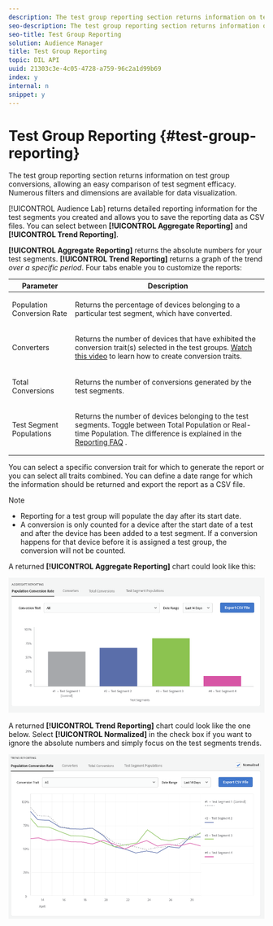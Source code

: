 ```yaml
---
description: The test group reporting section returns information on test group conversions, allowing an easy comparison of test segment efficacy. Numerous filters and dimensions are available for data visualization.
seo-description: The test group reporting section returns information on test group conversions, allowing an easy comparison of test segment efficacy. Numerous filters and dimensions are available for data visualization.
seo-title: Test Group Reporting
solution: Audience Manager
title: Test Group Reporting
topic: DIL API
uuid: 21303c3e-4c05-4728-a759-96c2a1d99b69
index: y
internal: n
snippet: y
---
```


# Test Group Reporting {#test-group-reporting}

The test group reporting section returns information on test group conversions, allowing an easy comparison of test segment efficacy. Numerous filters and dimensions are available for data visualization.

[!UICONTROL Audience Lab] returns detailed reporting information for the test segments you created and allows you to save the reporting data as CSV files. You can select between **[!UICONTROL Aggregate Reporting]** and **[!UICONTROL Trend Reporting]**.

**[!UICONTROL Aggregate Reporting]** returns the absolute numbers for your test segments. **[!UICONTROL Trend Reporting]** returns a graph of the trend *over a specific period*. Four tabs enable you to customize the reports:

<table id="table_446384AE9A36408A9C570CB7DB72C3D6"> 
 <thead> 
  <tr> 
   <th colname="col1" class="entry"> Parameter </th> 
   <th colname="col2" class="entry"> Description </th> 
  </tr> 
 </thead>
 <tbody> 
  <tr> 
   <td colname="col1"> <p> <span class="uicontrol"> Population Conversion Rate</span> </p> </td> 
   <td colname="col2"> <p>Returns the percentage of devices belonging to a particular test segment, which have converted. </p> </td> 
  </tr> 
  <tr> 
   <td colname="col1"> <p> <span class="uicontrol"> Converters</span> </p> </td> 
   <td colname="col2"> <p>Returns the number of devices that have exhibited the conversion trait(s) selected in the test groups. <a href="https://helpx.adobe.com/audience-manager/kt/using/creating-conversion-traits-feature-video-use.html" format="https" scope="external"> Watch this video</a> to learn how to create conversion traits. </p> </td> 
  </tr> 
  <tr> 
   <td colname="col1"> <p> <span class="uicontrol"> Total Conversions</span> </p> </td> 
   <td colname="col2"> <p>Returns the number of conversions generated by the test segments. </p> </td> 
  </tr> 
  <tr> 
   <td colname="col1"> <p> <span class="uicontrol"> Test Segment Populations</span> </p> </td> 
   <td colname="col2"> <p>Returns the number of devices belonging to the test segments. Toggle between <span class="uicontrol"> Total Population</span> or <span class="uicontrol"> Real-time Population</span>. The difference is explained in the <a href="../../faq/faq-reporting.md#concept_8722EA8154E1416CB334FF37E2E955C4"> Reporting FAQ</a> . </p> </td> 
  </tr> 
 </tbody> 
</table>

You can select a specific conversion trait for which to generate the report or you can select all traits combined. You can define a date range for which the information should be returned and export the report as a CSV file.

>[!NOTE]
>
>* Reporting for a test group will populate the day after its start date. 
>* A conversion is only counted for a device after the start date of a test and after the device has been added to a test segment. If a conversion happens for that device before it is assigned a test group, the conversion will not be counted.

A returned **[!UICONTROL Aggregate Reporting]** chart could look like this:

![](assets/aggregate-reporting.PNG)

A returned **[!UICONTROL Trend Reporting]** chart could look like the one below. Select **[!UICONTROL Normalized]** in the check box if you want to ignore the absolute numbers and simply focus on the test segments trends.

![](assets/trend-reporting.PNG)